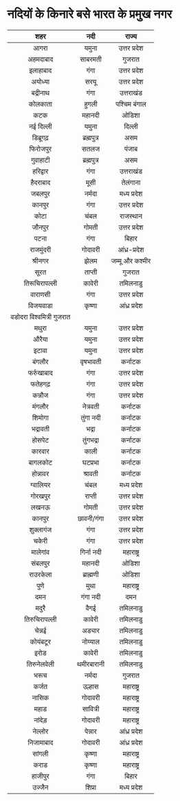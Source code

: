 # नदियों के किनारे बसे भारत के प्रमुख नगर

|शहर|नदी|राज्य|
|:---:|:---:|:---:|
|आगरा | यमुना | उत्तर प्रदेश|
|अहमदाबाद | साबरमती | गुजरात|
|इलाहाबाद |गंगा | उत्तर प्रदेश|
|अयोध्या | सरयू | उत्तर प्रदेश|
|बद्रीनाथ | गंगा | उत्तराखंड|
|कोलकाता | हुगली | पश्चिम बंगाल|
|कटक | महानदी | ओडिशा|
|नई दिल्ली | यमुना | दिल्ली|
|डिब्रूगढ़ | ब्रह्मपुत्र | असम|
|फिरोजपुर | सतलज | पंजाब|
|गुवाहाटी | ब्रह्मपुत्र | असम|
|हरिद्वार | गंगा | उत्तराखंड|
|हैदराबाद | मूसी | तेलंगाना|
|जबलपुर | नर्मदा | मध्य प्रदेश|
|कानपुर | गंगा | उत्तर प्रदेश|
|कोटा | चंबल | राजस्थान|
|जौनपुर | गोमती | उत्तर प्रदेश|
|पटना | गंगा | बिहार|
|राजमुंदरी | गोदावरी | आंध्र-प्रदेश|
|श्रीनगर | झेलम | जम्मू और कश्मीर|
|सूरत | ताप्ती | गुजरात|
|तिरूचिरापल्ली | कावेरी | तमिलनाडु|
|वाराणसी | गंगा | उत्तर प्रदेश|
|विजयवाडा | कृष्णा | आंध्र प्रदेश|
|वडोदरा विश्वमित्री गुजरात|
|मथुरा | यमुना | उत्तर प्रदेश|
|औरैया | यमुना | उत्तर प्रदेश|
|इटावा | यमुना | उत्तर प्रदेश|
|बंगलौर | वृषभावती | कर्नाटक|
|फर्रुखाबाद | गंगा | उत्तर प्रदेश|
|फतेहगढ़ | गंगा | उत्तर प्रदेश|
|कन्नौज | गंगा | उत्तर प्रदेश|
|मंगलौर | नेत्रवती | कर्नाटक|
|शिमोगा | तुंगा नदी | कर्नाटक|
|भद्रावती | भद्रा | कर्नाटक|
|होसपेट | तुंगभद्रा | कर्नाटक|
|कारवार | काली | कर्नाटक|
|बागलकोट | घटप्रभा | कर्नाटक|
|होन्नावर | श्रावती | कर्नाटक|
|ग्वालियर | चंबल | मध्य प्रदेश|
|गोरखपुर | राप्ती | उत्तर प्रदेश|
|लखनऊ | गोमती | उत्तर प्रदेश|
|कानपुर | छावनी/गंगा |उत्तर प्रदेश|
|शुक्लागंज | गंगा | उत्तर प्रदेश|
|चकेरी | गंगा | उत्तर प्रदेश|
|मालेगांव | गिर्ना नदी | महाराष्ट्र|
|संबलपुर | महानदी | ओडिशा|
|राउरकेला | ब्राह्मणी | ओडिशा|
|पुणे | मुथा | महाराष्ट्र|
|दमन | गंगा नदी | दमन|
|मदुरै | वैगई | तमिलनाडु|
|तिरुचिरापल्ली | कावेरी | तमिलनाडु|
|चेन्नई | अड्यार | तमिलनाडु|
|कोयंबटूर | नोय्याल | तमिलनाडु|
|इरोड | कावेरी | तमिलनाडु|
|तिरुनेलवेली | थमीरबारानी | तमिलनाडु|
|भरूच | नर्मदा | गुजरात|
|कर्जत | उल्हास | महाराष्ट्र|
|नासिक | गोदावरी | महाराष्ट्र|
|महाड | सावित्री | महाराष्ट्र|
|नांदेड़ | गोदावरी | महाराष्ट्र|
|नेल्लोर | पेन्नार | आंध्र प्रदेश|
|निजामाबाद | गोदावरी | आंध्र प्रदेश|
|सांगली | कृष्णा | महाराष्ट्र|
|कराड | कृष्णा | महाराष्ट्र|
|हाजीपुर | गंगा | बिहार|
|उज्जैन | शिप्रा | मध्य प्रदेश|
